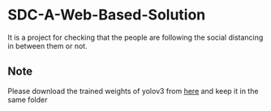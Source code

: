 # SDC-A-Web-Based-Solution
It is a project for checking that the  people are following the social distancing in between them or not.
## Note 
Please download the trained weights of yolov3 from [here](https://pjreddie.com/media/files/yolov3.weights)
and keep it in the same folder
